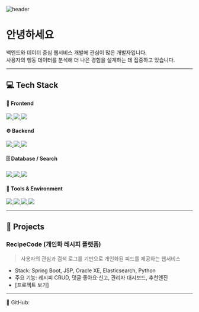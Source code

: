 <!--
**srzivs/srzivs** is a ✨ _special_ ✨ repository because its `README.md` (this file) appears on your GitHub profile.

Here are some ideas to get you started:

- 🔭 I’m currently working on ...
- 🌱 I’m currently learning ...
- 👯 I’m looking to collaborate on ...
- 🤔 I’m looking for help with ...
- 💬 Ask me about ...
- 📫 How to reach me: ...
- 😄 Pronouns: ...
- ⚡ Fun fact: ...
-->
![header](https://capsule-render.vercel.app/api?type=waving&color=auto&height=200&text=Welcome!)

# 안녕하세요

백엔드와 데이터 중심 웹서비스 개발에 관심이 많은 개발자입니다.  
사용자의 행동 데이터를 분석해 더 나은 경험을 설계하는 데 집중하고 있습니다.  

---

## 💻 Tech Stack

#### 🧩 Frontend
<p align="left">
  <a href="https://developer.mozilla.org/ko/docs/Web/HTML" target="_blank">
    <img src="https://img.shields.io/badge/HTML5-E34F26?style=for-the-badge&logo=html5&logoColor=white"/>
  </a>
  <a href="https://developer.mozilla.org/ko/docs/Web/CSS" target="_blank">
    <img src="https://img.shields.io/badge/CSS3-1572B6?style=for-the-badge&logo=css3&logoColor=white"/>
  </a>
  <a href="https://developer.mozilla.org/ko/docs/Web/JavaScript" target="_blank">
    <img src="https://img.shields.io/badge/JavaScript-F7DF1E?style=for-the-badge&logo=javascript&logoColor=black"/>
  </a>
</p>

#### ⚙️ Backend
<p align="left">
  <a href="https://www.java.com/" target="_blank">
    <img src="https://img.shields.io/badge/Java-007396?style=for-the-badge&logo=openjdk&logoColor=white"/>
  </a>
  <a href="https://spring.io/projects/spring-boot" target="_blank">
    <img src="https://img.shields.io/badge/SpringBoot-6DB33F?style=for-the-badge&logo=springboot&logoColor=white"/>
  </a>
  <a href="https://mybatis.org/mybatis-3/" target="_blank">
    <img src="https://img.shields.io/badge/MyBatis-DC382D?style=for-the-badge&logo=mybatis&logoColor=white"/>
  </a>
</p>

#### 🗄️ Database / Search
<p align="left">
  <a href="https://www.oracle.com/kr/database/" target="_blank">
    <img src="https://img.shields.io/badge/Oracle-F80000?style=for-the-badge&logo=oracle&logoColor=white"/>
  </a>
  <a href="https://www.mysql.com/" target="_blank">
    <img src="https://img.shields.io/badge/MySQL-4479A1?style=for-the-badge&logo=mysql&logoColor=white"/>
  </a>
  <a href="https://www.elastic.co/elasticsearch/" target="_blank">
    <img src="https://img.shields.io/badge/Elasticsearch-005571?style=for-the-badge&logo=elasticsearch&logoColor=white"/>
  </a>
</p>

#### 🧰 Tools & Environment
<p align="left">
  <a href="https://www.jetbrains.com/idea/" target="_blank">
    <img src="https://img.shields.io/badge/IntelliJIDEA-000000?style=for-the-badge&logo=intellijidea&logoColor=white"/>
  </a>
  <a href="https://git-scm.com/" target="_blank">
    <img src="https://img.shields.io/badge/Git-F05032?style=for-the-badge&logo=git&logoColor=white"/>
  </a>
  <a href="https://www.figma.com/" target="_blank">
    <img src="https://img.shields.io/badge/Figma-F24E1E?style=for-the-badge&logo=figma&logoColor=white"/>
  </a>
  <a href="https://www.notion.so/" target="_blank">
    <img src="https://img.shields.io/badge/Notion-000000?style=for-the-badge&logo=notion&logoColor=white"/>
  </a>
</p>

---

## 📂 Projects

### RecipeCode (개인화 레시피 플랫폼)
> 사용자의 관심과 검색 로그를 기반으로 개인화된 피드를 제공하는 웹서비스  
- Stack: Spring Boot, JSP, Oracle XE, Elasticsearch, Python  
- 주요 기능: 레시피 CRUD, 댓글·좋아요·신고, 관리자 대시보드, 추천엔진  
- [프로젝트 보기]

---

🔗 GitHub: 
